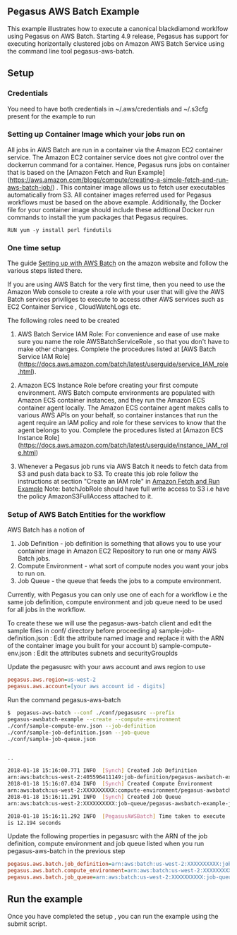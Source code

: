 Pegasus AWS Batch Example
--------------------------

This example illustrates how to execute a canonical blackdiamond
worklfow using Pegasus on AWS Batch. Starting 4.9 release, Pegasus has
support for executing horizontally clustered jobs on Amazon AWS Batch
Service using the command line tool pegasus-aws-batch. 

## Setup

### Credentials

You need to have both credentials in ~/.aws/credentials and ~/.s3cfg
present for the example to run

### Setting up Container Image which your jobs run on

All jobs in AWS Batch are run in a container via the Amazon EC2
container service. The Amazon EC2 container service does not give
control over the dockerrun command for a container. Hence, Pegasus
runs jobs on container that is based on the [Amazon Fetch and Run
Example] (https://aws.amazon.com/blogs/compute/creating-a-simple-fetch-and-run-aws-batch-job/)
. This container image allows us to fetch user executables
automatically from S3. All container images referred used for Pegasus
workflows must be based on the above example. Additionally, the Docker
file for your container image should include these addtional Docker
run commands to install the yum packages that Pegasus requires.

```
RUN yum -y install perl findutils
```

### One time setup

The guide [Setting up with AWS
Batch](https://docs.aws.amazon.com/batch/latest/userguide/get-set-up-for-aws-batch.html)
on the amazon website and follow the various steps listed there.

If you are using AWS Batch for the very first time, then you need to
use the Amazon Web console to create a role with your user that will
give the AWS Batch services priviliges to execute to access other AWS
services such as EC2 Container Service , CloudWatchLogs etc.

The following roles need to be created
1. AWS Batch Service IAM Role: For convenience and ease of use make
sure you name the role AWSBatchServiceRole , so that you don't have to
make other changes.  Complete the procedures listed at [AWS Batch Service IAM Role]
(https://docs.aws.amazon.com/batch/latest/userguide/service_IAM_role.html). 

2. Amazon ECS Instance Role before creating your first compute
environment. AWS Batch compute environments are populated with Amazon
ECS container instances, and they run the Amazon ECS container agent
locally. The Amazon ECS container agent makes calls to various AWS
APIs on your behalf, so container instances that run the agent require
an IAM policy and role for these services to know that the agent 
belongs to you. Complete the procedures listed at [Amazon ECS Instance
Role] (https://docs.aws.amazon.com/batch/latest/userguide/instance_IAM_role.html)

3. Whenever a Pegasus job runs via AWS Batch it needs to fetch data
from S3 and push data back to S3. To create this job role follow the
instructions at section "Create an IAM role" in [Amazon Fetch and Run
Example](https://aws.amazon.com/blogs/compute/creating-a-simple-fetch-and-run-aws-batch-job/) 
Note: batchJobRole should have full write access to S3 i.e have the
policy AmazonS3FullAccess attached to it.


### Setup of AWS Batch Entities for the workflow
AWS Batch has a notion of 
1. Job Definition - job definition is something that allows you to
use your container image in Amazon EC2 Repository to run one or many
AWS Batch jobs. 
2. Compute Environment - what sort of compute nodes you want your jobs
to run on.
3. Job Queue - the queue that feeds the jobs to a compute environment.

Currently, with Pegasus you can only use one of each for a workflow
i.e the same job definition, compute environment and job queue need to
be used for all jobs in the workflow. 

To create these we will use the pegasus-aws-batch client and edit the
sample files in conf/ directory before proceeding
a) sample-job-definition.json : Edit the attribute named image and replace
it with the ARN of the container image you built for your account
b) sample-compute-env.json : Edit the attributes subnets and
securityGroupIds 

Update the pegasusrc with your aws account and aws region to use
```ini
pegasus.aws.region=us-west-2
pegasus.aws.account=[your aws account id - digits]
```
Run the command pegasus-aws-batch 
```bash
$  pegasus-aws-batch --conf ./conf/pegasusrc --prefix
pegasus-awsbatch-example --create --compute-environment
./conf/sample-compute-env.json --job-definition
./conf/sample-job-definition.json --job-queue
./conf/sample-job-queue.json 


..

2018-01-18 15:16:00.771 INFO  [Synch] Created Job Definition
arn:aws:batch:us-west-2:405596411149:job-definition/pegasus-awsbatch-example-job-definition:1
2018-01-18 15:16:07.034 INFO  [Synch] Created Compute Environment
arn:aws:batch:us-west-2:XXXXXXXXXX:compute-environment/pegasus-awsbatch-example-compute-env
2018-01-18 15:16:11.291 INFO  [Synch] Created Job Queue
arn:aws:batch:us-west-2:XXXXXXXXXX:job-queue/pegasus-awsbatch-example-job-queue

2018-01-18 15:16:11.292 INFO  [PegasusAWSBatch] Time taken to execute
is 12.194 seconds

```

Update the following properties in pegasusrc with the ARN of the job
definition, compute environment and job queue listed when you run
pegasus-aws-batch in the previous step
```ini
pegasus.aws.batch.job_definition=arn:aws:batch:us-west-2:XXXXXXXXXX:job-definition/pegasus-awsbatch-example-job-definition:1
pegasus.aws.batch.compute_environment=arn:aws:batch:us-west-2:XXXXXXXXXX:compute-environment/karan-cmd-test-compute-env
pegasus.aws.batch.job_queue=arn:aws:batch:us-west-2:XXXXXXXXXX:job-queue/pegasus-awsbatch-example-job-queue
```


## Run the example

Once you have completed the setup , you can run the example using the
submit script.


